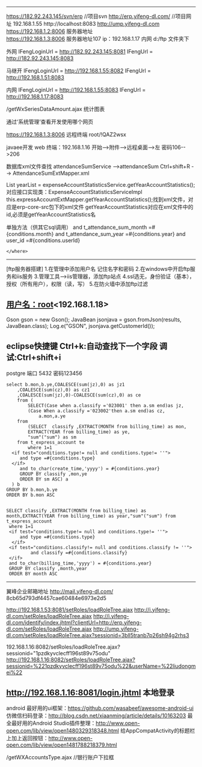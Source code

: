 ﻿----------------------------------------------------------------------------------------------------------------
https://182.92.243.145/svn/erp   //项目svn
http://erp.yifeng-dl.com/	 //项目网址
192.168.1.55
http://localhost:8083
http://ump.yifeng-dl.com
https://192.168.1.2:8006  服务器地址  
https://192.168.1.3:8006  服务器地址107    ip：192.168.1.17 内网
d:/ftp 文件夹下

外网
IFengLoginUrl = http://182.92.243.145:8081
IFengUrl = http://182.92.243.145:8083 

马继开
IFengLoginUrl = http://192.168.1.55:8082
IFengUrl = http://192.168.1.51:8083

内网
IFengLoginUrl = http://192.168.1.55:8083
IFengUrl = http://192.168.1.17:8083

/getWxSeriesDataAmount.ajax   统计图表

通过‘系统管理’查看开发使用哪个网页

https://192.168.1.3:8006  远程终端 root/!QAZ2wsx 


javaee开发
web 终端：192.168.1.16 开始-->附件-->远程桌面-->左 密码106-->206

数据库xml文件查找
attendanceSumService -->attendanceSum Ctrl+shift+R --> AttendanceSumExtMapper.xml

List<String> yearList = expenseAccountStatisticsService.getYearAccountStatistics();
对应接口实现类：ExpenseAccountStatisticsServiceImpl
this.expressAccountExtMapper.getYearAccountStatistics();找到xml文件，对应是erp-core-src包下的xml文件
getYearAccountStatistics对应在xml文件中的id,必须是getYearAccountStatistics名



单独方法（供其它sql调用）
<sql id="Where_Clause">
    <where>
    	<if test="conditions.month != null and conditions.month != ''">
    		and t_attendance_sum_month =#{conditions.month}
    	</if>
    	<if test="conditions.year != null and conditions.year != ''">
    		and t_attendance_sum_year =#{conditions.year}
    	</if>
    	<if test="conditions.userId!= null and conditions.userId != ''">
    		and user_id =#{conditions.userId}
    	</if>
    	    
    </where>
 </sql>
 
---------------------------------------------------------------------------------------------------------------
 [ftp服务器搭建]
1.在管理中添加用户名 记住名字和密码
2.在windows中开启ftp服务和iis服务
3.管理工具-->iis管理器，添加ftp站点
4.ssl选无，身份验证（基本），授权（所有用户），权限（读，写）
5.在防火墙中添加ftp过滤

[用户名：root](密码：123456)<192.168.1.18>
-----------------------------------------------------------------------------------------------------------------
Gson gson = new Gson();
JavaBean jsonjava = gson.fromJson(results, JavaBean.class);
Log.e("GSON", jsonjava.getCustomerId());

eclipse快捷键
Ctrl+k:自动查找下一个字段
调试:Ctrl+shift+i
-------------------------------------------------------------------------------------------------------------------
postgre 
端口 5432
密码123456


	select b.mon,b.ye,COALESCE(sum(jz),0) as jz1
		,COALESCE(sum(cz),0) as cz1
		,COALESCE(sum(jz),0)-COALESCE(sum(cz),0) as ce 
		from (
			SELECT(Case when a.classify ='023001' then a.sm end)as jz,
			(Case When a.classify ='023002'then a.sm end)as cz,
				a.mon,a.ye
		from
			(SELECT  classify ,EXTRACT(MONTH from billing_time) as mon,
			EXTRACT(YEAR from billing_time) as ye,
			"sum"("sum") as sm 
	    from t_express_account te
			where 1=1
      <if test="conditions.type!= null and conditions.type!= ''">
         and type =#{conditions.type}
      </if>
	     and to_char(create_time,'yyyy') = #{conditions.year} 
	     GROUP BY classify ,mon,ye
	     ORDER BY sm ASC) a
      ) b
	GROUP BY b.mon,b.ye
	ORDER BY b.mon ASC
	
	
	SELECT classify ,EXTRACT(MONTH from billing_time) as month,EXTRACT(YEAR from billing_time) as year,"sum"("sum") from t_express_account
     where 1=1
     <if test="conditions.type!= null and conditions.type!= ''">
         and type =#{conditions.type}
      </if>
     <if test="conditions.classify!= null and conditions.classify != ''">
    		 and classify =#{conditions.classify}
     </if>
     and to_char(billing_time,'yyyy') = #{conditions.year} 
     GROUP BY classify ,month,year
     ORDER BY month ASC
----------------------------------------------------------------------------------------------------------------------------------------------
翼峰企业邮箱地址 http://mail.yifeng-dl.com/
 8cb65d793df4457cae60484e6973e2d5
 
 http://192.168.1.53:8081/setRoles/loadRoleTree.ajax 
 http://i.yifeng-dl.com/setRoles/loadRoleTree.ajax
 http://i.yifeng-dl.com/identify/index.jhtml?clientUrl=http://erp.yifeng-dl.com/setRoles/loadRoleTree.ajax
 http://ump.yifeng-dl.com/setRoles/loadRoleTree.ajax?sessionid=3bll5tranb7p26sh94g2rhs3
 
 192.168.1.16:8082/setRoles/loadRoleTree.ajax?sessionid="1pzdkyvclecff196st89v75odu"
 http://192.168.1.16:8082/setRoles/loadRoleTree.ajax?sessionid=%221pzdkyvclecff196st89v75odu%22&userName=%22liudongmei%22
 
 
 http://192.168.1.16:8081/login.jhtml   本地登录
 ----------------------------------------------------------------------------------------------------------------------------------------------
android 最好用的ui框架：https://github.com/wasabeef/awesome-android-ui
仿微信扫码登录：http://blog.csdn.net/xiaanming/article/details/10163203
最全最好用的Android Studio插件整理：http://www.open-open.com/lib/view/open1480329318348.html
给AppCompatActivity的标题栏上加上返回按钮：http://www.open-open.com/lib/view/open1481788218379.html

/getWXAccountsType.ajax //银行账户下拉框
































